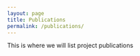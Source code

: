 ```yaml
---
layout: page
title: Publications
permalink: /publications/
---
```


This is where we will list project publications

